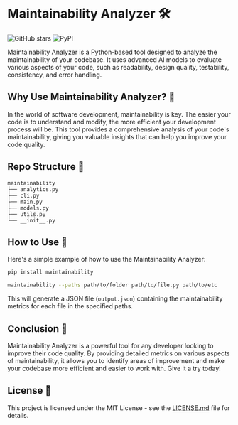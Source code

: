 # Maintainability Analyzer 🛠️

![GitHub stars](https://img.shields.io/github/stars/voynow/maintainability?style=social)
![PyPI](https://img.shields.io/pypi/v/maintainability)

Maintainability Analyzer is a Python-based tool designed to analyze the maintainability of your codebase. It uses advanced AI models to evaluate various aspects of your code, such as readability, design quality, testability, consistency, and error handling.

## Why Use Maintainability Analyzer? 🎯

In the world of software development, maintainability is key. The easier your code is to understand and modify, the more efficient your development process will be. This tool provides a comprehensive analysis of your code's maintainability, giving you valuable insights that can help you improve your code quality.

## Repo Structure 📁

```
maintainability
├── analytics.py
├── cli.py
├── main.py
├── models.py
├── utils.py
└── __init__.py
```

## How to Use 🚀

Here's a simple example of how to use the Maintainability Analyzer:

```bash
pip install maintainability

maintainability --paths path/to/folder path/to/file.py path/to/etc
```

This will generate a JSON file (`output.json`) containing the maintainability metrics for each file in the specified paths.

## Conclusion 🎉

Maintainability Analyzer is a powerful tool for any developer looking to improve their code quality. By providing detailed metrics on various aspects of maintainability, it allows you to identify areas of improvement and make your codebase more efficient and easier to work with. Give it a try today!

## License 📄

This project is licensed under the MIT License - see the [LICENSE.md](LICENSE.md) file for details.